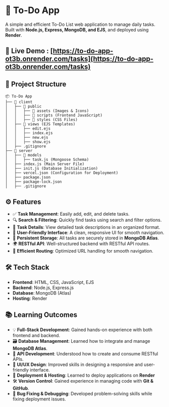 # 📝 To-Do App

A simple and efficient To-Do List web application to manage daily tasks. Built with **Node.js, Express, MongoDB, and EJS**, and deployed using **Render**.

## 🚀 Live Demo : [https://to-do-app-ot3b.onrender.com/tasks](https://to-do-app-ot3b.onrender.com/tasks)

## 📁 Project Structure

```
📦 To-Do App
├── 📂 client
│   ├── 📂 public
│   │   ├── 📂 assets (Images & Icons)
│   │   ├── 📂 scripts (Frontend JavaScript)
│   │   ├── 📂 styles (CSS Files)
│   ├── 📂 views (EJS Templates)
│   │   ├── edit.ejs
│   │   ├── index.ejs
│   │   ├── new.ejs
│   │   ├── show.ejs
│   ├── .gitignore
├── 📂 server
│   ├── 📂 models
│   │   ├── task.js (Mongoose Schema)
│   ├── index.js (Main Server File)
│   ├── init.js (Database Initialization)
│   ├── vercel.json (Configuration for Deployment)
│   ├── package.json
│   ├── package-lock.json
│   ├── .gitignore
```

## ⚙️ Features

- ✅ **Task Management**: Easily add, edit, and delete tasks.
- 🔍 **Search & Filtering**: Quickly find tasks using search and filter options.
- 📄 **Task Details**: View detailed task descriptions in an organized format.
- 🎨 **User-Friendly Interface**: A clean, responsive UI for smooth navigation.
- 💾 **Persistent Storage**: All tasks are securely stored in **MongoDB Atlas**.
- 🌍 **RESTful API**: Well-structured backend with RESTful API routes.
- 🔄 **Efficient Routing**: Optimized URL handling for smooth navigation.

## 🛠 Tech Stack

- **Frontend**: HTML, CSS, JavaScript, EJS
- **Backend**: Node.js, Express.js
- **Database**: MongoDB (Atlas)
- **Hosting**: Render

## 📚 Learning Outcomes

- 💡 **Full-Stack Development**: Gained hands-on experience with both frontend and backend.
- 🗃️ **Database Management**: Learned how to integrate and manage **MongoDB Atlas**.
- 📡 **API Development**: Understood how to create and consume RESTful APIs.
- 🎨 **UI/UX Design**: Improved skills in designing a responsive and user-friendly interface.
- 🚀 **Deployment & Hosting**: Learned to deploy applications on **Render**
- 🛠 **Version Control**: Gained experience in managing code with **Git & GitHub**.
- 🔄 **Bug Fixing & Debugging**: Developed problem-solving skills while fixing deployment issues.

